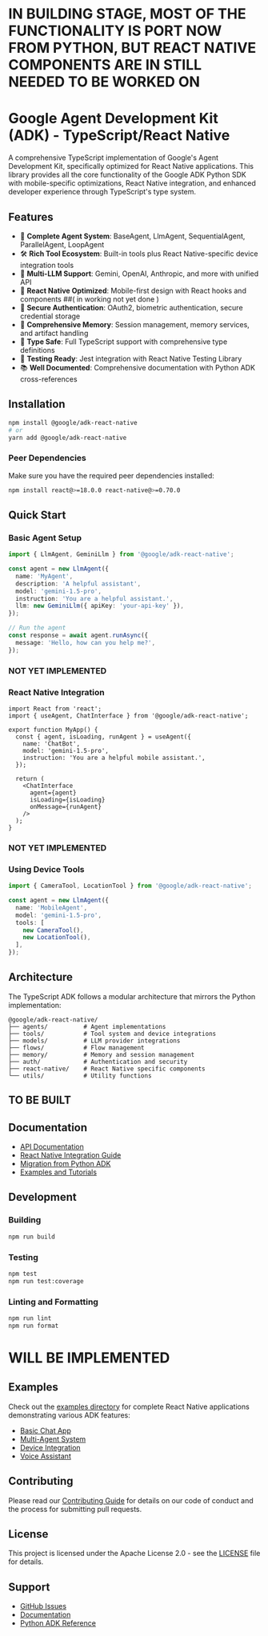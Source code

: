 # IN BUILDING STAGE, MOST OF THE FUNCTIONALITY IS PORT NOW FROM PYTHON, BUT REACT NATIVE COMPONENTS ARE IN STILL NEEDED TO BE WORKED ON


# Google Agent Development Kit (ADK) - TypeScript/React Native

A comprehensive TypeScript implementation of Google's Agent Development Kit, specifically optimized for React Native applications. This library provides all the core functionality of the Google ADK Python SDK with mobile-specific optimizations, React Native integration, and enhanced developer experience through TypeScript's type system.

## Features

- 🤖 **Complete Agent System**: BaseAgent, LlmAgent, SequentialAgent, ParallelAgent, LoopAgent
- 🛠️ **Rich Tool Ecosystem**: Built-in tools plus React Native-specific device integration tools
- 🧠 **Multi-LLM Support**: Gemini, OpenAI, Anthropic, and more with unified API
- 📱 **React Native Optimized**: Mobile-first design with React hooks and components ##( in working not yet done )
- 🔐 **Secure Authentication**: OAuth2, biometric authentication, secure credential storage
- 💾 **Comprehensive Memory**: Session management, memory services, and artifact handling
- 🎯 **Type Safe**: Full TypeScript support with comprehensive type definitions
- 🧪 **Testing Ready**: Jest integration with React Native Testing Library
- 📚 **Well Documented**: Comprehensive documentation with Python ADK cross-references

## Installation

```bash
npm install @google/adk-react-native
# or
yarn add @google/adk-react-native
```

### Peer Dependencies

Make sure you have the required peer dependencies installed:

```bash
npm install react@>=18.0.0 react-native@>=0.70.0
```

## Quick Start

### Basic Agent Setup

```typescript
import { LlmAgent, GeminiLlm } from '@google/adk-react-native';

const agent = new LlmAgent({
  name: 'MyAgent',
  description: 'A helpful assistant',
  model: 'gemini-1.5-pro',
  instruction: 'You are a helpful assistant.',
  llm: new GeminiLlm({ apiKey: 'your-api-key' }),
});

// Run the agent
const response = await agent.runAsync({
  message: 'Hello, how can you help me?',
});
```
### NOT YET IMPLEMENTED
### React Native Integration

```tsx
import React from 'react';
import { useAgent, ChatInterface } from '@google/adk-react-native';

export function MyApp() {
  const { agent, isLoading, runAgent } = useAgent({
    name: 'ChatBot',
    model: 'gemini-1.5-pro',
    instruction: 'You are a helpful mobile assistant.',
  });

  return (
    <ChatInterface
      agent={agent}
      isLoading={isLoading}
      onMessage={runAgent}
    />
  );
}
```
### NOT YET IMPLEMENTED
### Using Device Tools

```typescript
import { CameraTool, LocationTool } from '@google/adk-react-native';

const agent = new LlmAgent({
  name: 'MobileAgent',
  model: 'gemini-1.5-pro',
  tools: [
    new CameraTool(),
    new LocationTool(),
  ],
});
```

## Architecture

The TypeScript ADK follows a modular architecture that mirrors the Python implementation:

```
@google/adk-react-native/
├── agents/          # Agent implementations
├── tools/           # Tool system and device integrations
├── models/          # LLM provider integrations
├── flows/           # Flow management
├── memory/          # Memory and session management
├── auth/            # Authentication and security
├── react-native/    # React Native specific components
└── utils/           # Utility functions
```
## TO BE BUILT
## Documentation

- [API Documentation](./docs/api/README.md)
- [React Native Integration Guide](./docs/react-native/README.md)
- [Migration from Python ADK](./docs/migration/README.md)
- [Examples and Tutorials](./examples/README.md)

## Development

### Building

```bash
npm run build
```

### Testing

```bash
npm test
npm run test:coverage
```

### Linting and Formatting

```bash
npm run lint
npm run format
```
# WILL BE IMPLEMENTED
## Examples

Check out the [examples directory](./examples/) for complete React Native applications demonstrating various ADK features:

- [Basic Chat App](./examples/basic-chat/)
- [Multi-Agent System](./examples/multi-agent/)
- [Device Integration](./examples/device-integration/)
- [Voice Assistant](./examples/voice-assistant/)

## Contributing

Please read our [Contributing Guide](../CONTRIBUTING.md) for details on our code of conduct and the process for submitting pull requests.

## License

This project is licensed under the Apache License 2.0 - see the [LICENSE](../LICENSE) file for details.

## Support

- [GitHub Issues](https://github.com/utkarsh-cpu/adk-typescript/issues)
- [Documentation](./docs/)
- [Python ADK Reference](https://github.com/google/adk-python)
